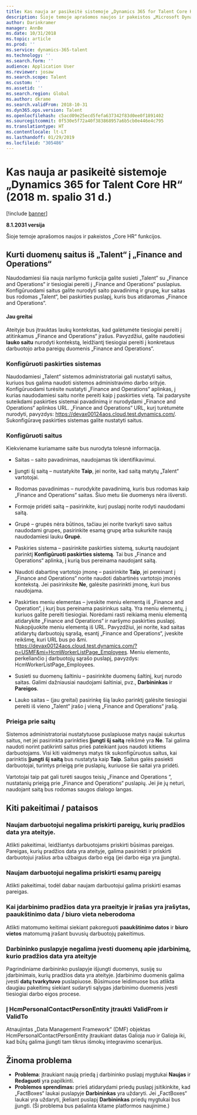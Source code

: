```yaml
---
title: Kas nauja ar pasikeitė sistemoje „Dynamics 365 for Talent Core HR“ (2018 m. spalio 31 d.)
description: Šioje temoje aprašomos naujos ir pakeistos „Microsoft Dynamics 365 for Talent Core HR“ funkcijos.
author: Darinkramer
manager: AnnBe
ms.date: 10/31/2018
ms.topic: article
ms.prod: ''
ms.service: dynamics-365-talent
ms.technology: ''
ms.search.form: ''
audience: Application User
ms.reviewer: josaw
ms.search.scope: Talent
ms.custom: ''
ms.assetid: ''
ms.search.region: Global
ms.author: dkrame
ms.search.validFrom: 2018-10-31
ms.dyn365.ops.version: Talent
ms.openlocfilehash: c5acd09e25ecd5fefa637342f83d0ee0f1891402
ms.sourcegitcommit: 0f530e5f72a40f383868957a6b5cb0e446e4c795
ms.translationtype: HT
ms.contentlocale: lt-LT
ms.lasthandoff: 01/29/2019
ms.locfileid: "305486"
---
```

# <a name="whats-new-or-changed-in-dynamics-365-for-talent-core-hr-october-31-2018"></a>Kas nauja ar pasikeitė sistemoje „Dynamics 365 for Talent Core HR“ (2018 m. spalio 31 d.)

[!include [banner](includes/banner.md)]

**8.1.2031 versija**

Šioje temoje aprašomos naujos ir pakeistos „Core HR“ funkcijos.

## <a name="create-links-from-talent-to-finance-and-operations"></a>Kurti duomenų saitus iš „Talent“ į „Finance and Operations“
Naudodamiesi šia nauja naršymo funkcija galite susieti „Talent“ su „Finance and Operations“ ir tiesiogiai pereiti į „Finance and Operations“ puslapius. Konfigūruodami saitus galite nurodyti saito pavadinimą ir grupę, kur saitas bus rodomas „Talent“, bei paskirties puslapį, kuris bus atidaromas „Finance and Operations“.

#### <a name="coming-soon"></a>Jau greitai
Ateityje bus įtrauktas laukų kontekstas, kad galėtumėte tiesiogiai pereiti į atitinkamus „Finance and Operations“ įrašus. Pavyzdžiui, galite naudotiesi **lauko saitu** nurodyti kontekstą, leidžiantį tiesiogiai pereiti į konkretaus darbuotojo arba pareigų duomenis „Finance and Operations“.

### <a name="configure-target-systems"></a>Konfigūruoti paskirties sistemas

Naudodamiesi „Talent“ sistemos administratoriai gali nustatyti saitus, kuriuos bus galima naudoti sistemos administravimo darbo srityje. Konfigūruodami turėsite nustatyti „Finance and Operations“ aplinkas, į kurias naudodamiesi saitu norite pereiti kaip į paskirties vietą. Tai padarysite suteikdami paskirties sistemai pavadinimą ir nurodydami „Finance and Operations“ aplinkos URL. „Finance and Operations“ URL, kurį turėtumėte nurodyti, pavyzdys: https://devax00124aos.cloud.test.dynamics.com/. Sukonfigūravę paskirties sistemas galite nustatyti saitus.

### <a name="configure-links"></a>Konfigūruoti saitus

Kiekviename kuriamame saite bus nurodyta tolesnė informacija.

- Saitas – saito pavadinimas, naudojamas tik identifikavimui.

- Įjungti šį saitą – nustatykite **Taip**, jei norite, kad saitą matytų „Talent“ vartotojai.

- Rodomas pavadinimas – nurodykite pavadinimą, kuris bus rodomas kaip „Finance and Operations“ saitas. Šiuo metu šie duomenys nėra išversti.

- Formoje pridėti saitą – pasirinkite, kurį puslapį norite rodyti naudodami saitą.

- Grupė – grupės nėra būtinos, tačiau jei norite tvarkyti savo saitus naudodami grupes, pasirinkite esamą grupę arba sukurkite naują naudodamiesi lauku **Grupė**.

- Paskiries sistema – pasirinkite paskirties sistemą, sukurtą naudojant parinktį **Konfigūruoti paskirties sistemą**. Tai bus „Finance and Operations“ aplinka, į kurią bus pereinama naudojant saitą.

- Naudoti dabartinę vartotojo įmonę – pasirinkite **Taip**, jei pereinant į „Finance and Operations“ norite naudoti dabartinės vartotojo įmonės kontekstą. Jei pasirinksite **Ne**, galėsite pasirinkti įmonę, kuri bus naudojama.

- Paskirties meniu elementas – įveskite meniu elementą iš „Finance and Operation“, į kurį bus pereinama pasirinkus saitą. Yra meniu elementų, į kuriuos galite pereiti tiesiogiai. Norėdami rasti reikiamą meniu elementą atidarykite „Finance and Operations“ ir naršymo paskirties puslapį. Nukopijuokite meniu elementą iš URL. Pavyzdžiui, jei norite, kad saitas atidarytų darbuotojų sąrašą, esantį „Finance and Operations“, įveskite reikšmę, kuri URL bus po &mi. https://devax00124aos.cloud.test.dynamics.com/?p=USMF&mi=HcmWorkerListPage_Employees. Meniu elemento, perkeliančio į darbuotojų sąrašo puslapį, pavyzdys: HcmWorkerListPage_Employees.

- Susieti su duomenų šaltiniu – pasirinkite duomenų šaltinį, kurį nurodo saitas. Galimi dažniausiai naudojami šaltiniai, pvz., **Darbininkas** ir **Pareigos**.

- Lauko saitas – (jau greitai) pasirinkę šią lauko parinktį galėsite tiesiogiai pereiti iš vieno „Talent“ įrašo į vieną „Finance and Operations“ įrašą.

### <a name="access-to-links"></a>Prieiga prie saitų

Sistemos administratoriai nustatytuose puslapiuose matys naujai sukurtus saitus, net jei pasirinkta parinkties **Įjungti šį saitą** reikšmė yra **Ne**. Tai galima naudoti norint patikrinti saitus prieš pateikiant juos naudoti kitiems darbuotojams. Visi kiti vaidmenys matys tik sukonfigūruotus saitus, kai parinktis **Įjungti šį saitą** bus nustatyta kaip **Taip**. Saitus galės pasiekti darbuotojai, turintys prieigą prie puslapių, kuriuose šie saitai yra pridėti.

Vartotojai taip pat gali turėti saugos teisių „Finance and Operations “, nustatanių prieigą prie „Finance and Operations“ puslapių. Jei jie jų neturi, naudojant saitą bus rodomas saugos dialogo langas.


## <a name="other-changesfixes"></a>Kiti pakeitimai / pataisos

### <a name="positions-with-a-future-start-date-cannot-be-assigned-to-a-new-employee"></a>Naujam darbuotojui negalima priskirti pareigų, kurių pradžios data yra ateityje.

Atlikti pakeitimai, leidžiantys darbuotojams priskirti būsimas pareigas. Pareigas, kurių pradžios data yra ateityje, galima pasirinkti ir priskirti darbuotojui įrašius arba užbaigus darbo eigą (jei darbo eiga yra įjungta).

### <a name="new-employee-cannot-be-assigned-existing-position"></a>Naujam darbuotojui negalima priskirti esamų pareigų

Atlikti pakeitimai, todėl dabar naujam darbuotojui galima priskirti esamas pareigas.

### <a name="seniority-dateoffice-location-disappears-when-the-employment-start-date-is-in-the-past-and-the-record-is-saved"></a>Kai įdarbinimo pradžios data yra praeityje ir įrašas yra įrašytas, paaukštinimo data / biuro vieta neberodoma

Atlikti matomumo keitimai siekiant pakoreguoti **paaukštinimo datos** ir **biuro vietos** matomumą įrašant buvusių darbuotojų pakeitimus.

### <a name="cant-enter-data-for-future-dated-employments-on-the-worker-page"></a>Darbininko puslapyje negalima įvesti duomenų apie įdarbinimą, kurio pradžios data yra ateityje

Pagrindiniame darbininko puslapyje išjungti duomenys, susiję su įdarbinimais, kurių pradžios data yra ateityje. Įdarbinimo duomenis galima įvesti **datų tvarkytuvo** puslapiuose. Būsimuose leidimuose bus atlikta daugiau pakeitimų siekiant sudaryti sąlygas įdarbinimo duomenis įvesti tiesiogiai darbo eigos procese.

### <a name="add-validfrom-and-validto-to-hcmpersonalcontactpersonentity"></a>Į HcmPersonalContactPersonEntity įtraukti ValidFrom ir ValidTo

Atnaujintas „Data Management Framework“ (DMF) objektas HcmPersonalContactPersonEntity įtraukiant datas Galioja nuo ir Galioja iki, kad būtų galima įjungti tam tikrus išmokų integravimo scenarijus. 

## <a name="known-issue"></a>Žinoma problema
- **Problema**: įtraukiant naują priedą į darbininko puslapį mygtukai **Naujas** ir **Redaguoti** yra papilkinti. 
- **Problemos sprendimas:** prieš atidarydami priedų puslapį įsitikinkite, kad „FactBoxes“ laukai puslapyje **Darbininkas** yra uždaryti. Jei „FactBoxes“ laukai yra uždaryti, įkeliant puslapį **Darbininkas** priedų mygtukai bus įjungti. (Ši problema bus pašalinta kitame platformos naujinime.)
